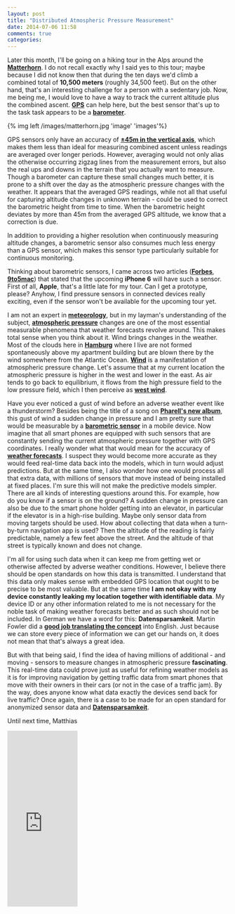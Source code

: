 ```yaml
---
layout: post
title: "Distributed Atmospheric Pressure Measurement"
date: 2014-07-06 11:58
comments: true
categories: 
---
```

Later this month, I'll be going on a hiking tour in the Alps around the **[Matterhorn](http://en.wikipedia.org/wiki/Matterhorn)**. I do not recall exactly why I said yes to this tour; maybe because I did not know then that during the ten days we'd climb a combined total of **10,500 meters** (roughly 34,500 feet). But on the other hand, that's an interesting challenge for a person with a sedentary job.
Now, me being me, I would love to have a way to track the current altitude plus the combined ascent. **[GPS](http://en.wikipedia.org/wiki/Global_Positioning_System)** can help here, but the best sensor that's up to the task task appears to be a **[barometer](http://en.wikipedia.org/wiki/Barometer)**. 

<!-- more -->

{% img left /images/matterhorn.jpg 'image' 'images'%}

GPS sensors only have an accuracy of **[±45m in the vertical axis](http://www.xcmag.com/2011/07/gps-versus-barometric-altitude-the-definitive-answer/)**, which makes them less than ideal for measuring combined ascent unless readings are averaged over longer periods. However, averaging would not only alias the otherwise occurring zigzag lines from the measurement errors, but also the real ups and downs in the terrain that you actually want to measure. Though a barometer can capture these small changes much better, it is prone to a shift over the day as the atmospheric pressure changes with the weather. It appears that the averaged GPS readings, while not all that useful for capturing altitude changes in unknown terrain - could be used to correct the barometric height from time to time. When the barometric height deviates by more than 45m from the averaged GPS altitude, we know that a correction is due.

In addition to providing a higher resolution when continuously measuring altitude changes, a barometric sensor also consumes much less energy than a GPS sensor, which makes this sensor type particularly suitable for continuous monitoring.

Thinking about barometric sensors, I came across two articles (**[Forbes](http://www.forbes.com/sites/gordonkelly/2014/06/19/iphone-6-likely-to-include-barometer-for-super-accurate-local-weather/)**, **[9to5mac](http://9to5mac.com/2014/06/18/iphone-6-likely-to-sport-barometer-air-pressure-sensors-to-measure-altitude-weather/)**) that stated that the upcoming **iPhone 6** will have such a sensor. First of all, **Apple**, that's a little late for my tour. Can I get a prototype, please? Anyhow, I find pressure sensors in connected devices really exciting, even if the sensor won't be available for the upcoming tour yet.

I am not an expert in **[meteorology](http://en.wikipedia.org/wiki/Meteorology)**, but in my layman's understanding of the subject, **[atmospheric pressure](http://en.wikipedia.org/wiki/Atmospheric_pressure)** changes are one of the most essential measurable phenomena that weather forecasts revolve around. This makes total sense when you think about it. Wind brings changes in the weather. Most of the clouds here in **[Hamburg](http://en.wikipedia.org/wiki/Hamburg)** where I live are not formed spontaneously above my apartment building but are blown there by the wind somewhere from the Atlantic Ocean. **[Wind](http://en.wikipedia.org/wiki/Wind)** is a manifestation of atmospheric pressure change. Let's assume that at my current location the atmospheric pressure is higher in the west and lower in the east. As air tends to go back to equilibrium, it flows from the high pressure field to the low pressure field, which I then perceive as **[west wind](http://en.wikipedia.org/wiki/West_wind)**. 

Have you ever noticed a gust of wind before an adverse weather event like a thunderstorm? Besides being the title of a song on **[Pharell's new album](https://itunes.apple.com/en/album/g-i-r-l/id823593445)**, this gust of wind a sudden change in pressure and I am pretty sure that would be measurable by a **[barometric sensor](http://en.wikipedia.org/wiki/Pressure_sensor)** in a mobile device. Now imagine that all smart phones are equipped with such sensors that are constantly sending the current atmospheric pressure together with GPS coordinates. I really wonder what that would mean for the accuracy of **[weather forecasts](http://en.wikipedia.org/wiki/Weather_forecasting)**. I suspect they would become more accurate as they would feed real-time data back into the models, which in turn would adjust predictions. But at the same time, I also wonder how one would process all that extra data, with millions of sensors that move instead of being installed at fixed places. I'm sure this will not make the predictive models simpler. There are all kinds of interesting questions around this. For example, how do you know if a sensor is on the ground? A sudden change in pressure can also be due to the smart phone holder getting into an elevator, in particular if the elevator is in a high-rise building. Maybe only sensor data from moving targets should be used. How about collecting that data when a turn-by-turn navigation app is used? Then the altitude of the reading is fairly predictable, namely a few feet above the street. And the altitude of that street is typically known and does not change.

I'm all for using such data when it can keep me from getting wet or otherwise affected by adverse weather conditions. However, I believe there should be open standards on how this data is transmitted. I understand that this data only makes sense with embedded GPS location that ought to be precise to be most valuable. But at the same time **I am not okay with my device constantly leaking my location together with identifiable data**. My device ID or any other information related to me is not necessary for the noble task of making weather forecasts better and as such should not be included. In German we have a word for this: **Datensparsamkeit**. Martin Fowler did a **[good job translating the concept](http://martinfowler.com/bliki/Datensparsamkeit.html)** into English. Just because we can store every piece of information we can get our hands on, it does not mean that that's always a great idea.

But with that being said, I find the idea of having millions of additional - and moving - sensors to measure changes in atmospheric pressure **fascinating**. This real-time data could prove just as useful for refining weather models as it is for improving navigation by getting traffic data from smart phones that move with their owners in their cars (or not in the case of a traffic jam). By the way, does anyone know what data exactly the devices send back for live traffic? Once again, there is a case to be made for an open standard for anonymized sensor data and **[Datensparsamkeit](http://martinfowler.com/bliki/Datensparsamkeit.html)**.

Until next time,
Matthias

<iframe width="160" height="400" src="https://leanpub.com/building-a-system-in-clojure/embed" frameborder="0" allowtransparency="true"></iframe>